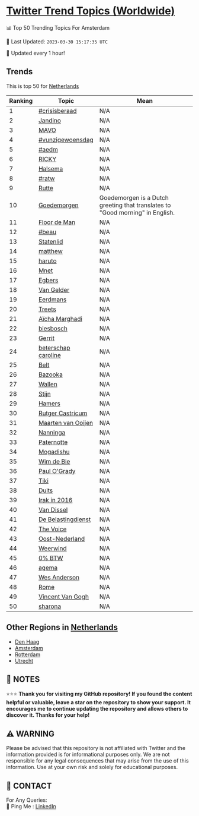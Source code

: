 [Twitter Trend Topics (Worldwide)](https://github.com/ErcinDedeoglu/Twitter-Trend-Topics)
==========


📊 Top 50 Trending Topics For Amsterdam

📆 Last Updated: `2023-03-30 15:17:35 UTC`

🔧 Updated every 1 hour!


## Trends

This is top 50 for [Netherlands](</Netherlands>)

| Ranking | Topic | Mean |
| ------- | ------------ | ------------ |
| 1 | [#crisisberaad](http://twitter.com/search?q=%23crisisberaad) | N/A |
| 2 | [Jandino](http://twitter.com/search?q=Jandino) | N/A |
| 3 | [MAVO](http://twitter.com/search?q=MAVO) | N/A |
| 4 | [#vunzigewoensdag](http://twitter.com/search?q=%23vunzigewoensdag) | N/A |
| 5 | [#aedm](http://twitter.com/search?q=%23aedm) | N/A |
| 6 | [RICKY](http://twitter.com/search?q=RICKY) | N/A |
| 7 | [Halsema](http://twitter.com/search?q=Halsema) | N/A |
| 8 | [#ratw](http://twitter.com/search?q=%23ratw) | N/A |
| 9 | [Rutte](http://twitter.com/search?q=Rutte) | N/A |
| 10 | [Goedemorgen](http://twitter.com/search?q=Goedemorgen) | Goedemorgen is a Dutch greeting that translates to "Good morning" in English. |
| 11 | [Floor de Man](http://twitter.com/search?q=Floor+de+Man) | N/A |
| 12 | [#beau](http://twitter.com/search?q=%23beau) | N/A |
| 13 | [Statenlid](http://twitter.com/search?q=Statenlid) | N/A |
| 14 | [matthew](http://twitter.com/search?q=matthew) | N/A |
| 15 | [haruto](http://twitter.com/search?q=haruto) | N/A |
| 16 | [Mnet](http://twitter.com/search?q=Mnet) | N/A |
| 17 | [Egbers](http://twitter.com/search?q=Egbers) | N/A |
| 18 | [Van Gelder](http://twitter.com/search?q=Van+Gelder) | N/A |
| 19 | [Eerdmans](http://twitter.com/search?q=Eerdmans) | N/A |
| 20 | [Treets](http://twitter.com/search?q=Treets) | N/A |
| 21 | [Aïcha Marghadi](http://twitter.com/search?q=A%c3%afcha+Marghadi) | N/A |
| 22 | [biesbosch](http://twitter.com/search?q=biesbosch) | N/A |
| 23 | [Gerrit](http://twitter.com/search?q=Gerrit) | N/A |
| 24 | [beterschap caroline](http://twitter.com/search?q=beterschap+caroline) | N/A |
| 25 | [Belt](http://twitter.com/search?q=Belt) | N/A |
| 26 | [Bazooka](http://twitter.com/search?q=Bazooka) | N/A |
| 27 | [Wallen](http://twitter.com/search?q=Wallen) | N/A |
| 28 | [Stijn](http://twitter.com/search?q=Stijn) | N/A |
| 29 | [Hamers](http://twitter.com/search?q=Hamers) | N/A |
| 30 | [Rutger Castricum](http://twitter.com/search?q=Rutger+Castricum) | N/A |
| 31 | [Maarten van Ooijen](http://twitter.com/search?q=Maarten+van+Ooijen) | N/A |
| 32 | [Nanninga](http://twitter.com/search?q=Nanninga) | N/A |
| 33 | [Paternotte](http://twitter.com/search?q=Paternotte) | N/A |
| 34 | [Mogadishu](http://twitter.com/search?q=Mogadishu) | N/A |
| 35 | [Wim de Bie](http://twitter.com/search?q=Wim+de+Bie) | N/A |
| 36 | [Paul O'Grady](http://twitter.com/search?q=Paul+O%27Grady) | N/A |
| 37 | [Tiki](http://twitter.com/search?q=Tiki) | N/A |
| 38 | [Duits](http://twitter.com/search?q=Duits) | N/A |
| 39 | [Irak in 2016](http://twitter.com/search?q=Irak+in+2016) | N/A |
| 40 | [Van Dissel](http://twitter.com/search?q=Van+Dissel) | N/A |
| 41 | [De Belastingdienst](http://twitter.com/search?q=De+Belastingdienst) | N/A |
| 42 | [The Voice](http://twitter.com/search?q=The+Voice) | N/A |
| 43 | [Oost-Nederland](http://twitter.com/search?q=Oost-Nederland) | N/A |
| 44 | [Weerwind](http://twitter.com/search?q=Weerwind) | N/A |
| 45 | [0% BTW](http://twitter.com/search?q=0%25+BTW) | N/A |
| 46 | [agema](http://twitter.com/search?q=agema) | N/A |
| 47 | [Wes Anderson](http://twitter.com/search?q=Wes+Anderson) | N/A |
| 48 | [Rome](http://twitter.com/search?q=Rome) | N/A |
| 49 | [Vincent Van Gogh](http://twitter.com/search?q=Vincent+Van+Gogh) | N/A |
| 50 | [sharona](http://twitter.com/search?q=sharona) | N/A |



## Other Regions in [Netherlands](</Netherlands>)

* [Den Haag](</Netherlands/Den Haag.md>)
* [Amsterdam](</Netherlands/Amsterdam.md>)
* [Rotterdam](</Netherlands/Rotterdam.md>)
* [Utrecht](</Netherlands/Utrecht.md>)



## 📝 NOTES

⭐⭐⭐ **Thank you for visiting my GitHub repository! If you found the content helpful or valuable, leave a star on the repository to show your support. It encourages me to continue updating the repository and allows others to discover it. Thanks for your help!**


## ⚠️ WARNING

Please be advised that this repository is not affiliated with Twitter and the information provided is for informational purposes only. We are not responsible for any legal consequences that may arise from the use of this information. Use at your own risk and solely for educational purposes.


## 📨 CONTACT

 For Any Queries:  
            🏓 Ping Me : [LinkedIn](https://www.linkedin.com/in/ercindedeoglu/)
